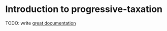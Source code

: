 # Introduction to progressive-taxation

TODO: write [great documentation](http://jacobian.org/writing/what-to-write/)
